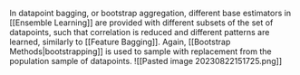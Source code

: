 In datapoint bagging, or bootstrap aggregation, different base estimators in [[Ensemble Learning]] are provided with different subsets of the set of datapoints, such that correlation is reduced and different patterns are learned, similarly to [[Feature Bagging]]. Again, [[Bootstrap Methods|bootstrapping]] is used to sample with replacement from the population sample of datapoints.
![[Pasted image 20230822151725.png]]
